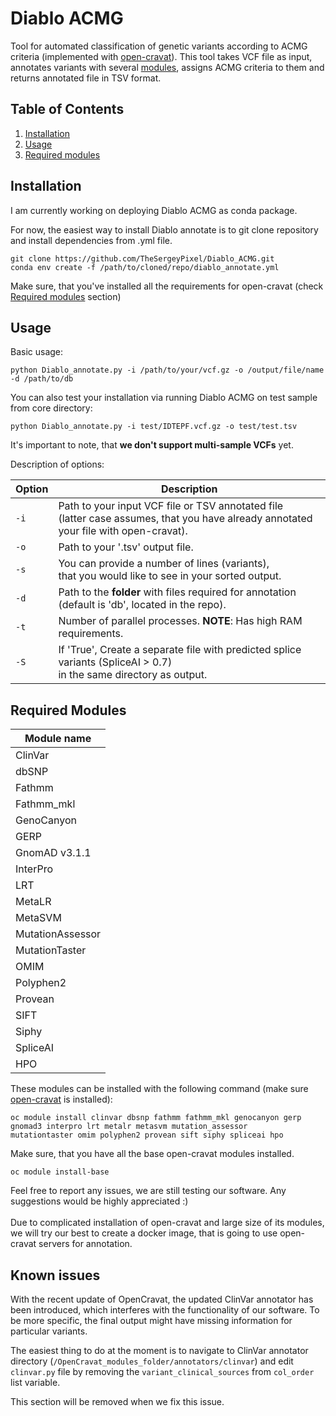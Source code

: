 # Diablo ACMG
Tool for automated classification of genetic variants according to ACMG criteria (implemented with 
[open-cravat](https://github.com/KarchinLab/open-cravat)). This tool takes VCF file as input, annotates variants with 
several [modules](#required-modules), assigns ACMG criteria to them and returns annotated file in TSV format. 

## Table of Contents

1. [Installation](#installation)
2. [Usage](#Usage)
3. [Required modules](#required-modules)

## Installation

I am currently working on deploying Diablo ACMG as conda package.

For now, the easiest way to install Diablo annotate is to git clone repository and install dependencies from .yml file.

```
git clone https://github.com/TheSergeyPixel/Diablo_ACMG.git
conda env create -f /path/to/cloned/repo/diablo_annotate.yml
```
Make sure, that you've installed all the requirements for open-cravat (check [Required modules](#required-modules) section)

## Usage 
Basic usage:

```
python Diablo_annotate.py -i /path/to/your/vcf.gz -o /output/file/name -d /path/to/db
```
You can also test your installation via running Diablo ACMG on test sample from core directory: <br/>
```
python Diablo_annotate.py -i test/IDTEPF.vcf.gz -o test/test.tsv
```
It's important to note, that **we don't support multi-sample VCFs** yet. 

Description of options:

| **Option** | **Description**                                                                                                                           |
|------------|-------------------------------------------------------------------------------------------------------------------------------------------|
| ```-i```   | Path to your input VCF file or TSV annotated file <br/>(latter case assumes, that you have already annotated your file with open-cravat). |
| ```-o```   | Path to your '.tsv' output file.                                                                                                          |
| ```-s```   | You can provide a number of lines (variants),<br/>that you would like to see in your sorted output.                                       |
| ```-d```   | Path to the **folder** with files required for annotation<br/>(default is 'db', located in the repo).                                     |
| ```-t```   | Number of parallel processes. **NOTE**: Has high RAM requirements.                                                                        |
| ```-S```   | If 'True', Create a separate file with predicted splice variants (SpliceAI > 0.7)<br/> in the same directory as output.                   |



## Required Modules

| **Module name**  |
|------------------|
| ClinVar          |
| dbSNP            |
| Fathmm           |
| Fathmm_mkl       |
| GenoCanyon       |
| GERP             |
| GnomAD v3.1.1    |
| InterPro         |
| LRT              |
| MetaLR           |
| MetaSVM          |
| MutationAssessor |
| MutationTaster   |
| OMIM             |
| Polyphen2        |
| Provean          |
| SIFT             |
| Siphy            |
| SpliceAI         |
| HPO              |

These modules can be installed with the following command (make sure 
[open-cravat](https://github.com/KarchinLab/open-cravat) is installed):
```
oc module install clinvar dbsnp fathmm fathmm_mkl genocanyon gerp gnomad3 interpro lrt metalr metasvm mutation_assessor
mutationtaster omim polyphen2 provean sift siphy spliceai hpo
```
Make sure, that you have all the base open-cravat modules installed.
```
oc module install-base
```
Feel free to report any issues, we are still testing our software. Any suggestions would be highly appreciated :) <br/> 
<br/>
Due to complicated installation of open-cravat and large size of its modules, we will try our best to create a docker image, 
that is going to use open-cravat servers for annotation.

## Known issues

With the recent update of OpenCravat, the updated ClinVar annotator has been introduced, which interferes with the
functionality of our software. To be more specific, the final output might have missing information for particular variants.

The easiest thing to do at the moment is to navigate to ClinVar annotator directory 
(```/OpenCravat_modules_folder/annotators/clinvar```) and edit ```clinvar.py``` file by removing the 
```variant_clinical_sources``` from ```col_order``` list variable.

This section will be removed when we fix this issue.